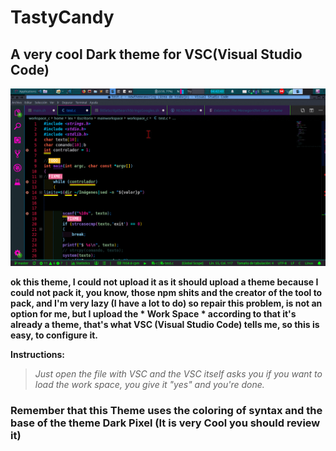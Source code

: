 # TastyCandy

## A very cool Dark theme for VSC(Visual Studio Code)

![Very cool don't?](screeshots/shots.gif)


**ok this theme, I could not upload it as it should upload a theme because I could not pack it, you know, those npm shits and the creator of the tool to pack, and I'm very lazy (I have a lot to do) so repair this problem, is not an option for me, but I upload the * Work Space * according to that it's already a theme, that's what VSC (Visual Studio Code) tells me, so this is easy, to configure it.**

 **Instructions:**
 
> *Just open the file with VSC and the VSC itself asks you if you want to load the work space, you give it "yes" and you're done.*


### Remember that this Theme uses the coloring of syntax and the base of the theme Dark Pixel (It is very Cool you should review it)
